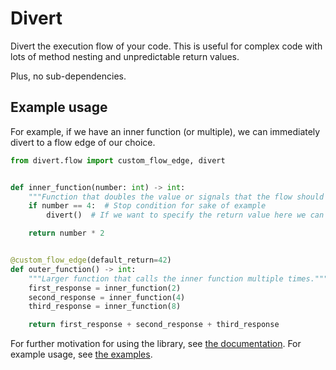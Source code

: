 # Divert

Divert the execution flow of your code.
This is useful for complex code with lots of method nesting and unpredictable return values.

Plus, no sub-dependencies.

## Example usage

For example, if we have an inner function (or multiple), we can immediately divert to a flow edge of our choice.

```python
from divert.flow import custom_flow_edge, divert


def inner_function(number: int) -> int:
    """Function that doubles the value or signals that the flow should change."""
    if number == 4:  # Stop condition for sake of example
        divert()  # If we want to specify the return value here we can instead use `payload_to_edge(VALUE)`

    return number * 2


@custom_flow_edge(default_return=42)
def outer_function() -> int:
    """Larger function that calls the inner function multiple times."""
    first_response = inner_function(2)
    second_response = inner_function(4)
    third_response = inner_function(8)

    return first_response + second_response + third_response
```

For further motivation for using the library, see [the documentation](examples/motivation.md).
For example usage, see [the examples](examples/).
